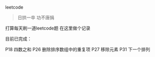 leetcode

> 日拱一卒 功不唐捐

打算每天刷一道leetcode题 在这里做个记录

目前已完成：

 P18 四数之和
 P26 删除排序数组中的重复项
 P27 移除元素
 P31 下一个排列
